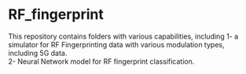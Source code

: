 # RF_fingerprint
This repository contains folders with various capabilities, including
1- a simulator for RF Fingerprinting data with various modulation types, including 5G data.  
2- Neural Network model for RF fingerprint classification. 
